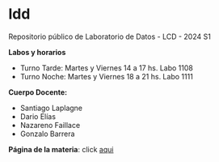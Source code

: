 # ldd
Repositorio público de Laboratorio de Datos - LCD - 2024 S1

**Labos y horarios**
- Turno Tarde: Martes y Viernes 14 a 17 hs. Labo 1108
- Turno Noche: Martes y Viernes 18 a 21 hs. Labo 1111

**Cuerpo Docente:**
- Santiago Laplagne
- Dario Elías
- Nazareno Faillace
- Gonzalo Barrera

**Página de la materia**: click [aqui](https://campus.exactas.uba.ar/course/view.php?id=4308)
